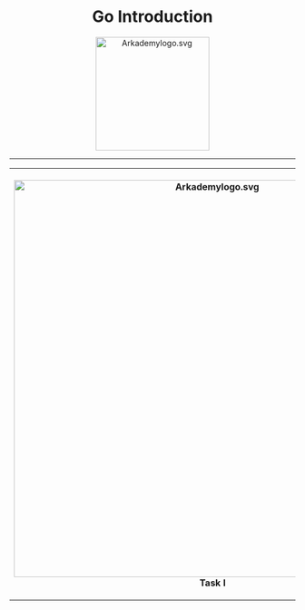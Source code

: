 <h1 align="center">
  Go Introduction
</h1>

<p align="center">
  <a href="https://www.fazztrack.com/">
    <img src="https://www.fazztrack.com/_nuxt/img/fazztrack-logo-color.db4c9cc.svg" width="200px" alt="Arkademylogo.svg" />
  </a>
</p>
<hr/>

<table>
  <tr>
    <th>
      <p align="center">
      <img src="https://res.cloudinary.com/rizkazn/image/upload/v1635823866/soal_1_week_16_femf8z.png" width="700px" alt="Arkademylogo.svg" />
      Task I
      </p>
    </th>
  </tr>
</table>
